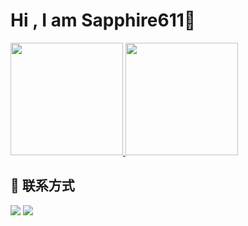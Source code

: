 <div> 
  <h1>
    Hi , I am Sapphire611👋  
  </h1>
  <a target="_blank" rel="noopener external nofollow noreferrer" href="https://github.com/sapphire611">
  <img height="180em" src="https://github-readme-stats.vercel.app/api?username=sapphire611&theme=buefy&show_icons=true" srcset="/blog/img/loading.gif" lazyload/>
  <img height="180em" src="https://github-readme-stats.vercel.app/api/top-langs/?username=sapphire611&theme=buefy&layout=compact" srcset="/blog/img/loading.gif" lazyload/>
    </a>
</div>



<div>
  <h2>💬 联系方式</h2>
  <img src="https://img.shields.io/badge/Email-liuliyi611@gmail.com-9400D3?style=flat-square&logo=gmail" srcset="/img/loading.gif" lazyload>
  <img src="https://img.shields.io/badge/Website-https://www.sapphire611.com-blue?style=flat-square&logo=google-chrome" srcset="/img/loading.gif" lazyload>
  <br/>
</div>
